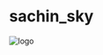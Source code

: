 # sachin_sky
![logo](https://mir-s3-cdn-cf.behance.net/project_modules/hd/e4316a93890387.5e70ade47b737.gif)
